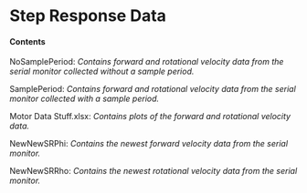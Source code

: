 # Step Response Data

#### Contents

NoSamplePeriod: *Contains forward and rotational velocity data from the serial monitor collected without a sample period.*

SamplePeriod: *Contains forward and rotational velocity data from the serial monitor collected with a sample period.*

Motor Data Stuff.xlsx: *Contains plots of the forward and rotational velocity data.*

NewNewSRPhi: *Contains the newest forward velocity data from the serial monitor.*

NewNewSRRho: *Contains the newest rotational velocity data from the serial monitor.*
